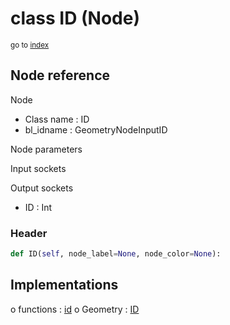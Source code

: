 # class ID (Node)

<sub>go to [index](/docs/index.md)</sub>

## Node reference

Node
 - Class name : ID
 - bl_idname : GeometryNodeInputID

Node parameters

Input sockets

Output sockets
 - ID : Int

### Header

``` python
def ID(self, node_label=None, node_color=None):
```

## Implementations

o functions : [id](/docs/GeoNodes_classes/id.md)
o Geometry : [ID](/docs/GeoNodes_classes/Geometry.md#ID) 

